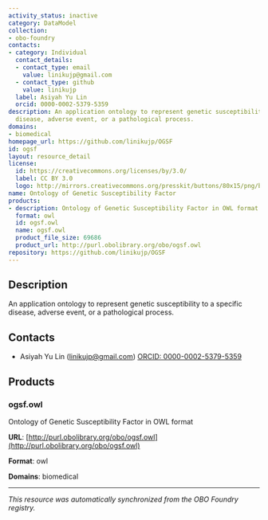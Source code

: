 ```yaml
---
activity_status: inactive
category: DataModel
collection:
- obo-foundry
contacts:
- category: Individual
  contact_details:
  - contact_type: email
    value: linikujp@gmail.com
  - contact_type: github
    value: linikujp
  label: Asiyah Yu Lin
  orcid: 0000-0002-5379-5359
description: An application ontology to represent genetic susceptibility to a specific
  disease, adverse event, or a pathological process.
domains:
- biomedical
homepage_url: https://github.com/linikujp/OGSF
id: ogsf
layout: resource_detail
license:
  id: https://creativecommons.org/licenses/by/3.0/
  label: CC BY 3.0
  logo: http://mirrors.creativecommons.org/presskit/buttons/80x15/png/by.png
name: Ontology of Genetic Susceptibility Factor
products:
- description: Ontology of Genetic Susceptibility Factor in OWL format
  format: owl
  id: ogsf.owl
  name: ogsf.owl
  product_file_size: 69686
  product_url: http://purl.obolibrary.org/obo/ogsf.owl
repository: https://github.com/linikujp/OGSF
---
```

## Description

An application ontology to represent genetic susceptibility to a specific disease, adverse event, or a pathological process.

## Contacts

- Asiyah Yu Lin (linikujp@gmail.com) [ORCID: 0000-0002-5379-5359](https://orcid.org/0000-0002-5379-5359)

## Products

### ogsf.owl

Ontology of Genetic Susceptibility Factor in OWL format

**URL**: [http://purl.obolibrary.org/obo/ogsf.owl](http://purl.obolibrary.org/obo/ogsf.owl)

**Format**: owl

**Domains**: biomedical

---

*This resource was automatically synchronized from the OBO Foundry registry.*